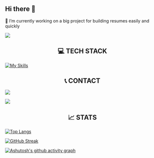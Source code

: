 ## Hi there 👋

🔭 I’m currently working on a big project for building resumes easily and quickly

![](https://user-images.githubusercontent.com/74038190/212749447-bfb7e725-6987-49d9-ae85-2015e3e7cc41.gif)

<h2 align="center">💻 TECH STACK</h2>

[![My Skills](https://skillicons.dev/icons?i=js,html,css,react,mongodb,bootstrap,express,firebase,github,heroku,materialui,nodejs,npm,postman,sublime,stackoverflow,svg,vercel,visualstudio,vscode,webpack,windows)](https://skillicons.dev)

<h2 align="center">📞 CONTACT</h2>

<a>
   <img 
    href="mailto:yairsabag213@gmail.com"
    src="https://img.shields.io/badge/Gmail-D14836?style=for-the-badge&logo=gmail&logoColor=white"
  />
  
  <img 
    href="https://linkedin.com/in/uriel-sabag" 
    src="https://img.shields.io/badge/LinkedIn-0077B5?style=for-the-badge&logo=linkedin&logoColor=white"
  />
</a>

<h2 align="center">📈 STATS</h2>

[![Top Langs](https://github-readme-stats.vercel.app/api/top-langs/?username=urlsab&layout=compact)](https://github.com/anuraghazra/github-readme-stats)

<a align="center" href="https://git.io/streak-stats"><img src="http://github-readme-streak-stats.herokuapp.com?user=urlsab&theme=dark" alt="GitHub Streak" /></a>

[![Ashutosh's github activity graph](https://github-readme-activity-graph.vercel.app/graph?username=urlsab&theme=dracula)](https://github.com/ashutosh00710/github-readme-activity-graph)
